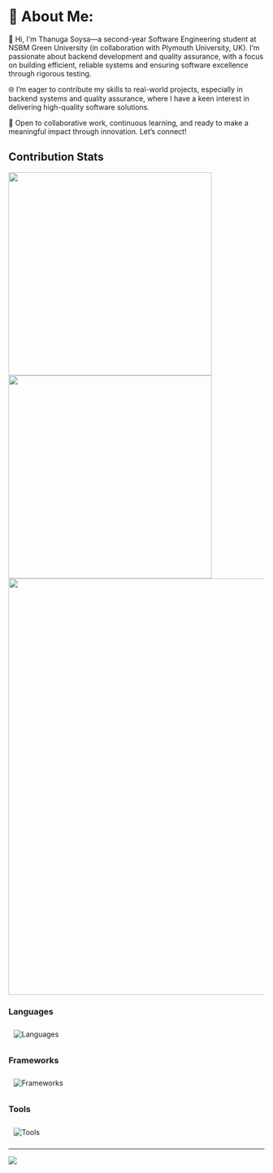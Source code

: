 # 💫 About Me:
👋 Hi, I'm Thanuga Soysa—a second-year Software Engineering student at NSBM Green University (in collaboration with Plymouth University, UK). I’m passionate about backend development and quality assurance, with a focus on building efficient, reliable systems and ensuring software excellence through rigorous testing.

🌐 I’m eager to contribute my skills to real-world projects, especially in backend systems and quality assurance, where I have a keen interest in delivering high-quality software solutions.

🚀 Open to collaborative work, continuous learning, and ready to make a meaningful impact through innovation. Let’s connect!





## Contribution Stats

  <div align="start">
    <img width="400px" src="https://github-readme-stats.vercel.app/api?username=wtgsoysa&theme=gotham&show_icons=true&hide_border=true&count_private=true" />
    <img width="400px" src="https://github-readme-streak-stats.herokuapp.com/?user=wtgsoysa&theme=gotham&hide_border=true" />
    <img width="820px" src="https://github-profile-summary-cards.vercel.app/api/cards/profile-details?username=wtgsoysa&theme=gotham&hide_border=true">
    
  </div>

### Languages
<img style="margin: 10px" src="https://skillicons.dev/icons?i=java,cs,c,html,css,js&" alt="Languages" />

### Frameworks
<img style="margin: 10px" src="https://skillicons.dev/icons?i=react,selenium,dotnet,bootstrap,tailwindcss&" alt="Frameworks" />

### Tools
<img style="margin: 10px" src="https://skillicons.dev/icons?i=idea,vscode,git,androidstudio,firebase,postman,figma,notion&" alt="Tools" />
</details>

---
[![](https://visitcount.itsvg.in/api?id=wtgsoysa&icon=0&color=0)](https://visitcount.itsvg.in)

<!-- Proudly created with GPRM ( https://gprm.itsvg.in ) -->
